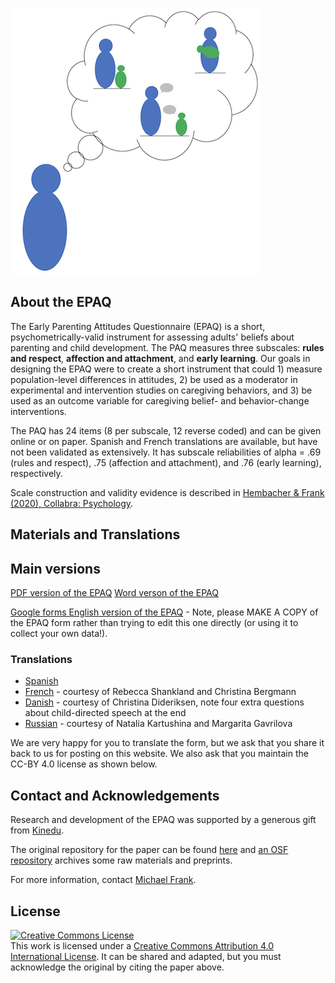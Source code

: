 ![logo.png](logo.png)

## About the EPAQ

The Early Parenting Attitudes Questionnaire (EPAQ) is a short, psychometrically-valid instrument for assessing adults' beliefs about parenting and child development. The PAQ measures three subscales: **rules and respect**, **affection and attachment**, and **early learning**. Our goals in designing the EPAQ were to create a short instrument that could 1) measure population-level differences in attitudes, 2) be used as a moderator in experimental and intervention studies on caregiving behaviors, and 3) be used as an outcome variable for caregiving belief- and behavior-change interventions.

The PAQ has 24 items (8 per subscale, 12 reverse coded) and can be given online or on paper. Spanish and French translations are available, but have not been validated as extensively. It has subscale reliabilities of alpha = .69 (rules and respect), .75 (affection and attachment), and .76 (early learning), respectively. 

Scale construction and validity evidence is described in [Hembacher & Frank (2020), Collabra: Psychology](https://www.collabra.org/article/10.1525/collabra.190/).

## Materials and Translations

## Main versions

[PDF version of the EPAQ](https://drive.google.com/file/d/1imxrvppP1-Efl4T0-n-JX5HWSBDxseKj)
[Word verson of the EPAQ](https://docs.google.com/document/d/1YZcAfGQ4SA8N3B-JpUtK4lp9lq7hPAn2)

[Google forms English version of the EPAQ](https://drive.google.com/open?id=12_6uMkoPapp5-AW6hpSQ8bAwx6vq-5oZOhUZH4dFgjk) - Note, please MAKE A COPY of the EPAQ form rather than trying to edit this one directly (or using it to collect your own data!).

### Translations

* [Spanish](https://drive.google.com/open?id=1yRye8nYAlwYQVPOgTYf-pqgAoH1O00zPuo5JA9_QQ-M)
* [French](https://docs.google.com/document/d/1meKyKWf11o6JwekyOFyMe0NqNjEZEJFg) - courtesy of Rebecca Shankland and Christina Bergmann 
* [Danish](https://drive.google.com/file/d/1D9XK6QA9EwqpbrDtG_I1lhCCGE2zTBYF) - courtesy of Christina Dideriksen, note four extra questions about child-directed speech at the end
* [Russian](https://drive.google.com/file/d/17jA8tKuWwOlDPAbD-Kd1Q4pC3j-4Bnao/view?usp=sharing) - courtesy of Natalia Kartushina and Margarita Gavrilova

We are very happy for you to translate the form, but we ask that you share it back to us for posting on this website. We also ask that you maintain the CC-BY 4.0 license as shown below.

## Contact and Acknowledgements

Research and development of the EPAQ was supported by a generous gift from [Kinedu](https://www.kinedu.com/).

The original repository for the paper can be found [here](https://github.com/langcog/parenting_proj) and [an OSF repository](https://osf.io/pb3a4/) archives some raw materials and preprints. 

For more information, contact [Michael Frank](http://web.stanford.edu/~mcfrank/).

## License

<a rel="license" href="http://creativecommons.org/licenses/by/4.0/"><img alt="Creative Commons License" style="border-width:0" src="https://i.creativecommons.org/l/by/4.0/88x31.png" /></a><br />This work is licensed under a <a rel="license" href="http://creativecommons.org/licenses/by/4.0/">Creative Commons Attribution 4.0 International License</a>. It can be shared and adapted, but you must acknowledge the original by citing the paper above. 
